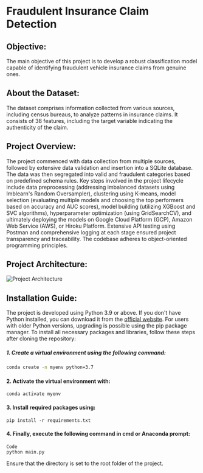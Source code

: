 # Fraudulent Insurance Claim Detection

## Objective:
The main objective of this project is to develop a robust classification model capable of identifying fraudulent vehicle insurance claims from genuine ones.

## About the Dataset:
The dataset comprises information collected from various sources, including census bureaus, to analyze patterns in insurance claims. It consists of 38 features, including the target variable indicating the authenticity of the claim.

## Project Overview:
The project commenced with data collection from multiple sources, followed by extensive data validation and insertion into a SQLite database. The data was then segregated into valid and fraudulent categories based on predefined schema rules. Key steps involved in the project lifecycle include data preprocessing (addressing imbalanced datasets using Imblearn's Random Oversampler), clustering using K-means, model selection (evaluating multiple models and choosing the top performers based on accuracy and AUC scores), model building (utilizing XGBoost and SVC algorithms), hyperparameter optimization (using GridSearchCV), and ultimately deploying the models on Google Cloud Platform (GCP), Amazon Web Service (AWS), or Hiroku Platform. Extensive API testing using Postman and comprehensive logging at each stage ensured project transparency and traceability. The codebase adheres to object-oriented programming principles.


## Project Architecture:

![Project Architecture](https://user-images.githubusercontent.com/75041273/129022437-05b6056a-8943-47d3-a4a3-da17acfbb9e3.png)

## Installation Guide:
The project is developed using Python 3.9 or above. If you don't have Python installed, you can download it from the [official website](https://www.python.org/downloads/). For users with older Python versions, upgrading is possible using the pip package manager. To install all necessary packages and libraries, follow these steps after cloning the repository:

##### 1. Create a virtual environment using the following command:
```bash
conda create -n myenv python=3.7
```
#### 2. Activate the virtual environment with:
```
conda activate myenv
```
#### 3. Install required packages using:
```
pip install -r requirements.txt
```
#### 4. Finally, execute the following command in cmd or Anaconda prompt:
```
Code
python main.py
```
Ensure that the directory is set to the root folder of the project.
